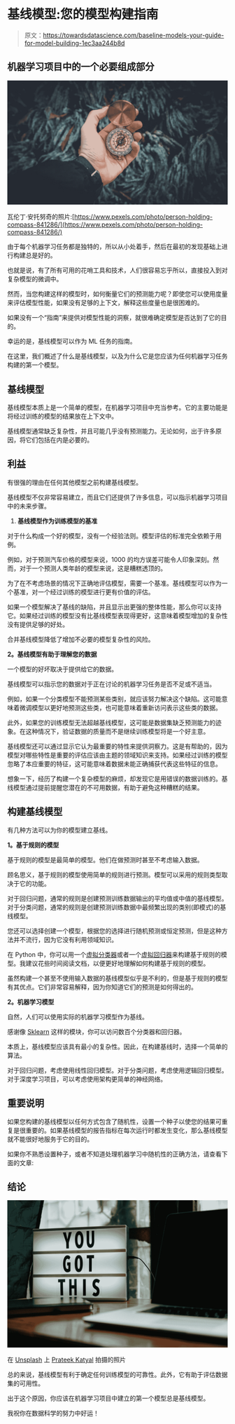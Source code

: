 # 基线模型:您的模型构建指南

> 原文：<https://towardsdatascience.com/baseline-models-your-guide-for-model-building-1ec3aa244b8d>

## 机器学习项目中的一个必要组成部分

![](img/7e78cb05ff385eb5f6630776fc932975.png)

瓦伦丁·安托努奇的照片:[https://www.pexels.com/photo/person-holding-compass-841286/](https://www.pexels.com/photo/person-holding-compass-841286/)

由于每个机器学习任务都是独特的，所以从小处着手，然后在最初的发现基础上进行构建总是好的。

也就是说，有了所有可用的花哨工具和技术，人们很容易忘乎所以，直接投入到对复杂模型的微调中。

然而，当您构建这样的模型时，如何衡量它们的预测能力呢？即使您可以使用度量来评估模型性能，如果没有足够的上下文，解释这些度量也是很困难的。

如果没有一个“指南”来提供对模型性能的洞察，就很难确定模型是否达到了它的目的。

幸运的是，基线模型可以作为 ML 任务的指南。

在这里，我们概述了什么是基线模型，以及为什么它是您应该为任何机器学习任务构建的第一个模型。

## 基线模型

基线模型本质上是一个简单的模型，在机器学习项目中充当参考。它的主要功能是将经过训练的模型的结果放在上下文中。

基线模型通常缺乏复杂性，并且可能几乎没有预测能力。无论如何，出于许多原因，将它们包括在内是必要的。

## 利益

有很强的理由在任何其他模型之前构建基线模型。

基线模型不仅非常容易建立，而且它们还提供了许多信息，可以指示机器学习项目中的未来步骤。

1.  **基线模型作为训练模型的基准**

对于什么构成一个好的模型，没有一个经验法则。模型评估的标准完全依赖于用例。

例如，对于预测汽车价格的模型来说，1000 的均方误差可能令人印象深刻。然而，对于一个预测人类年龄的模型来说，这是糟糕透顶的。

为了在不考虑场景的情况下正确地评估模型，需要一个基准。基线模型可以作为一个基准，对一个经过训练的模型进行更有价值的评估。

如果一个模型解决了基线的缺陷，并且显示出更强的整体性能，那么你可以支持它。如果经过训练的模型没有比基线模型表现得更好，这意味着模型增加的复杂性没有提供足够的好处。

合并基线模型降低了增加不必要的模型复杂性的风险。

**2。基线模型有助于理解您的数据**

一个模型的好坏取决于提供给它的数据。

基线模型可以指示您的数据对于正在讨论的机器学习任务是否不足或不适当。

例如，如果一个分类模型不能预测某些类别，就应该努力解决这个缺陷。这可能意味着微调模型以更好地预测这些类，也可能意味着重新访问表示这些类的数据。

此外，如果您的训练模型无法超越基线模型，这可能是数据集缺乏预测能力的迹象。在这种情况下，验证数据的质量而不是继续训练模型将是一个好主意。

基线模型还可以通过显示它认为最重要的特性来提供洞察力。这是有帮助的，因为模型对哪些特性是重要的评估应该由主题的领域知识来支持。如果经过训练的模型忽略了本应重要的特征，这可能意味着数据未能正确捕获代表这些特征的信息。

想象一下，经历了构建一个复杂模型的麻烦，却发现它是用错误的数据训练的。基线模型通过提前提醒您潜在的不可用数据，有助于避免这种糟糕的结果。

## 构建基线模型

有几种方法可以为你的模型建立基线。

**1。基于规则的模型**

基于规则的模型是最简单的模型。他们在做预测时甚至不考虑输入数据。

顾名思义，基于规则的模型使用简单的规则进行预测。模型可以采用的规则类型取决于它的功能。

对于回归问题，通常的规则是创建预测训练数据输出的平均值或中值的基线模型。对于分类问题，通常的规则是创建预测训练数据中最频繁出现的类别(即模式)的基线模型。

您还可以选择创建一个模型，根据您的选择进行随机预测或恒定预测，但是这种方法并不流行，因为它没有利用领域知识。

在 Python 中，你可以用一个[虚拟分类器](https://scikit-learn.org/stable/modules/generated/sklearn.dummy.DummyClassifier.html)或者一个[虚拟回归器](https://scikit-learn.org/stable/modules/generated/sklearn.dummy.DummyRegressor.html)来构建基于规则的模型。我建议花些时间阅读文档，以便更好地理解如何构建基于规则的模型。

虽然构建一个甚至不使用输入数据的基线模型似乎是不利的，但是基于规则的模型有其优点。它们非常容易解释，因为你知道它们的预测是如何得出的。

**2。机器学习模型**

自然，人们可以使用实际的机器学习模型作为基线。

感谢像 [Sklearn](https://scikit-learn.org/stable/) 这样的模块，你可以访问数百个分类器和回归器。

本质上，基线模型应该具有最小的复杂性。因此，在构建基线时，选择一个简单的算法。

对于回归问题，考虑使用线性回归模型。对于分类问题，考虑使用逻辑回归模型。对于深度学习项目，可以考虑使用架构更简单的神经网络。

## 重要说明

如果您构建的基线模型以任何方式包含了随机性，设置一个种子以使您的结果可重复是很重要的。如果基线模型的报告指标在每次运行时都发生变化，那么基线模型就不能很好地服务于它的目的。

如果你不熟悉设置种子，或者不知道处理机器学习中随机性的正确方法，请查看下面的文章:

</harnessing-randomness-in-machine-learning-59e26e82fdfc>  

## 结论

![](img/888dd873c45aaec55ec6aad3dde3ef5d.png)

在 [Unsplash](https://unsplash.com?utm_source=medium&utm_medium=referral) 上 [Prateek Katyal](https://unsplash.com/@prateekkatyal?utm_source=medium&utm_medium=referral) 拍摄的照片

总的来说，基线模型有利于确定任何训练模型的可靠性。此外，它有助于评估数据集的可用性。

出于这个原因，你应该在机器学习项目中建立的第一个模型总是基线模型。

我祝你在数据科学的努力中好运！